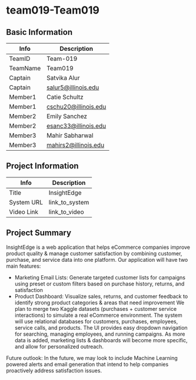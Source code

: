 # team019-Team019

## Basic Information

|   Info      |        Description     |
| ----------- | ---------------------- |
| TeamID      |        Team-019        |
| TeamName    |         Team019        |
| Captain     |       Satvika Alur     |
| Captain     |  salur5@illinois.edu   |
| Member1     |  Catie Schultz         |
| Member1     |  cschu20@illinois.edu  |
| Member2     |     Emily Sanchez      |
| Member2     |  esanc33@illinois.edu  |
| Member3     |    Mahir Sabharwal     |
| Member3     |  mahirs2@illinois.edu  |

## Project Information

|   Info      |        Description     |
| ----------- | ---------------------- |
|  Title      |       InsightEdge      |
| System URL  |      link_to_system    |
| Video Link  |      link_to_video     |

## Project Summary

InsightEdge is a web application that helps eCommerce companies improve product quality & manage customer satisfaction by combining customer, purchase, and service data into one platform. Our application will have two main features:
  - Marketing Email Lists: Generate targeted customer lists for campaigns using preset or custom filters based on purchase history, returns, and satisfaction
  - Product Dashboard: Visualize sales, returns, and customer feedback to identify strong product categories & areas that need improvement
We plan to merge two Kaggle datasets (purchases + customer service interactions) to simulate a real eCommerce environment. The system will use relational databases for customers, purchases, employees, service calls, and products. The UI provides easy dropdown navigation for searching, managing employees, and running campaigns. As more data is added, marketing lists & dashboards will become more specific, and allow for personalized outreach. 

Future outlook: In the future, we may look to include Machine Learning powered alerts and email generation that intend to help companies proactively address satisfaction issues. 
